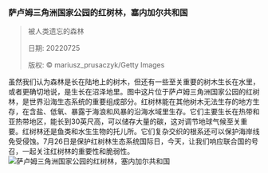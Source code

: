 ### 萨卢姆三角洲国家公园的红树林，塞内加尔共和国
> 被人类遗忘的森林> > 日期: 20220725> > 版权: © mariusz_prusaczyk/Getty Images
   
 虽然我们认为森林是长在陆地上的树木，但还有一些至关重要的树木生长在水里，或者更确切地说，是生长在沼泽地里。图中这片位于萨卢姆三角洲国家公园的红树林，是世界沿海生态系统的重要组成部分。红树林能在其他树木无法生存的地方生存，在含盐、低氧、暴露于海浪和风暴的沿海水域里生存。它们主要生长在热带和亚热带地区，能长到30英尺高，可以储存大量的碳，这对调节地球气候至关重要。红树林还是鱼类和水生生物的托儿所。它们复杂交织的根系还可以保护海岸线免受侵蚀。7月26日是保护红树林生态系统国际日，今天，让我们响应联合国的号召，一起关注红树林的重要性和脆弱性。
![萨卢姆三角洲国家公园的红树林，塞内加尔共和国](https://s.cn.bing.net/th?id=OHR.MangroveDay_ZH-CN5590436101_1920x1080.jpg&rf=LaDigue_1920x1080.jpg)